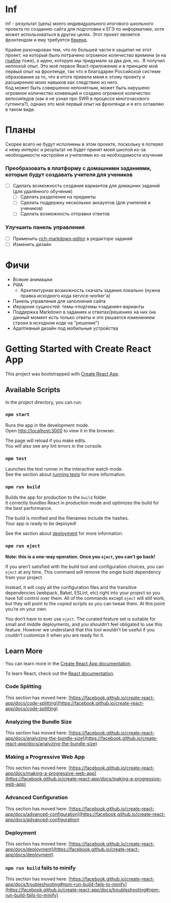 # Inf 

Inf - результат (цель) моего индивидуального итогового школьного проекта по созданию сайта для подготовки к ЕГЭ по информатике, хотя может использоваться в других целях. Этот проект является фронтендом и ему требуется [бекенд](https://github.com/HeroBrine1st/InfApi).

Крайне разочарован тем, что по большей части я защитил не этот проект, на который было потрачено огромное количество времени (и на [грабли](https://ru.wiktionary.org/wiki/%D0%BD%D0%B0%D1%81%D1%82%D1%83%D0%BF%D0%B0%D1%82%D1%8C_%D0%BD%D0%B0_%D0%B3%D1%80%D0%B0%D0%B1%D0%BB%D0%B8) тоже), а идею, которую мы придумали за два дня, но.. Я получил неплохой опыт. Это моё первое React-приложение и в принципе мой первый опыт на фронтенде, так что я благодарен Российской системе образования за то, что в итоге привела меня к этому проекту и расширению моих навыков как следствию из него.  
Код может быть совершенно непонятным, может быть нарушено огромное количество конвенций и создано огромное количество велосипедов (как я не узнал про SWR в процессе многочасового гуглинга?), однако это мой первый опыт на фронтенде и я его оставляю в таком виде.

# Планы
Скорее всего не будут исполнены в этом проекте, поскольку я потерял к нему интерес и результат не будет принят моей школой из-за необходимости настройки и учителями из-за необходимости изучения

### Преобразовать в платформу с домашними заданиями, которые будут создавать учителя для учеников
* [ ] Сделать возможность создания вариантов для домашних заданий (для удалённого обучения)
  * [ ] Сделать разделение на предметы
  * [ ] Сделать поддержку нескольких аккаунтов (для учителей и учеников)
  * [ ] Сделать возможность отправки ответов

### Улучшить панель управления
* [ ] Применить [rich-markdown-editor](https://github.com/outline/rich-markdown-editor) в редакторе заданий
* [ ] Изменить дизайн

# Фичи

* Всякие анимашки
* PWA
  * Архитектурная возможность скачать задания локально (нужна правка исходного кода service-worker'а)
* Панель управления для заполнения сайта
* Иерархия сущностей: темы->подтемы->задания<-варианты
* Поддержка Markdown в заданиях и ответах/решениях на них (на данный момент есть только ответы и это решается изменением строки в исходном коде на "решение")
* Адаптивный дизайн под мобильные устройства

# Getting Started with Create React App

This project was bootstrapped with [Create React App](https://github.com/facebook/create-react-app).

## Available Scripts

In the project directory, you can run:

### `npm start`

Runs the app in the development mode.\
Open [http://localhost:3000](http://localhost:3000) to view it in the browser.

The page will reload if you make edits.\
You will also see any lint errors in the console.

### `npm test`

Launches the test runner in the interactive watch mode.\
See the section about [running tests](https://facebook.github.io/create-react-app/docs/running-tests) for more information.

### `npm run build`

Builds the app for production to the `build` folder.\
It correctly bundles React in production mode and optimizes the build for the best performance.

The build is minified and the filenames include the hashes.\
Your app is ready to be deployed!

See the section about [deployment](https://facebook.github.io/create-react-app/docs/deployment) for more information.

### `npm run eject`

**Note: this is a one-way operation. Once you `eject`, you can’t go back!**

If you aren’t satisfied with the build tool and configuration choices, you can `eject` at any time. This command will remove the single build dependency from your project.

Instead, it will copy all the configuration files and the transitive dependencies (webpack, Babel, ESLint, etc) right into your project so you have full control over them. All of the commands except `eject` will still work, but they will point to the copied scripts so you can tweak them. At this point you’re on your own.

You don’t have to ever use `eject`. The curated feature set is suitable for small and middle deployments, and you shouldn’t feel obligated to use this feature. However we understand that this tool wouldn’t be useful if you couldn’t customize it when you are ready for it.

## Learn More

You can learn more in the [Create React App documentation](https://facebook.github.io/create-react-app/docs/getting-started).

To learn React, check out the [React documentation](https://reactjs.org/).

### Code Splitting

This section has moved here: [https://facebook.github.io/create-react-app/docs/code-splitting](https://facebook.github.io/create-react-app/docs/code-splitting)

### Analyzing the Bundle Size

This section has moved here: [https://facebook.github.io/create-react-app/docs/analyzing-the-bundle-size](https://facebook.github.io/create-react-app/docs/analyzing-the-bundle-size)

### Making a Progressive Web App

This section has moved here: [https://facebook.github.io/create-react-app/docs/making-a-progressive-web-app](https://facebook.github.io/create-react-app/docs/making-a-progressive-web-app)

### Advanced Configuration

This section has moved here: [https://facebook.github.io/create-react-app/docs/advanced-configuration](https://facebook.github.io/create-react-app/docs/advanced-configuration)

### Deployment

This section has moved here: [https://facebook.github.io/create-react-app/docs/deployment](https://facebook.github.io/create-react-app/docs/deployment)

### `npm run build` fails to minify

This section has moved here: [https://facebook.github.io/create-react-app/docs/troubleshooting#npm-run-build-fails-to-minify](https://facebook.github.io/create-react-app/docs/troubleshooting#npm-run-build-fails-to-minify)
